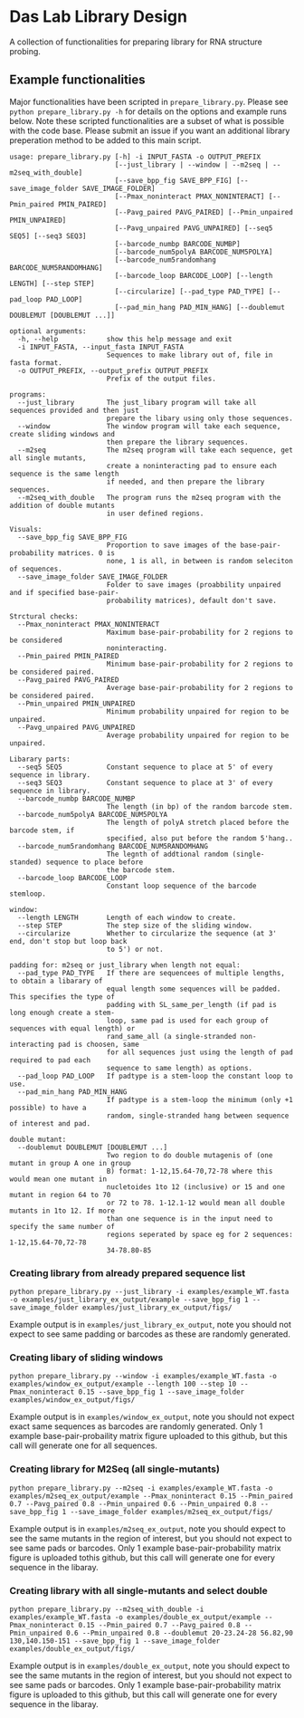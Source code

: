 # Das Lab Library Design

A collection of functionalities for preparing library for RNA structure probing.

## Example functionalities

Major functionalities have been scripted in `prepare_library.py`. Please see `python prepare_library.py -h` for details on the options and example runs below. Note these scripted functionalities are a subset of what is possible with the code base. Please submit an issue if you want an additional library preperation method to be added to this main script.

```
usage: prepare_library.py [-h] -i INPUT_FASTA -o OUTPUT_PREFIX
                          [--just_library | --window | --m2seq | --m2seq_with_double]
                          [--save_bpp_fig SAVE_BPP_FIG] [--save_image_folder SAVE_IMAGE_FOLDER]
                          [--Pmax_noninteract PMAX_NONINTERACT] [--Pmin_paired PMIN_PAIRED]
                          [--Pavg_paired PAVG_PAIRED] [--Pmin_unpaired PMIN_UNPAIRED]
                          [--Pavg_unpaired PAVG_UNPAIRED] [--seq5 SEQ5] [--seq3 SEQ3]
                          [--barcode_numbp BARCODE_NUMBP]
                          [--barcode_num5polyA BARCODE_NUM5POLYA]
                          [--barcode_num5randomhang BARCODE_NUM5RANDOMHANG]
                          [--barcode_loop BARCODE_LOOP] [--length LENGTH] [--step STEP]
                          [--circularize] [--pad_type PAD_TYPE] [--pad_loop PAD_LOOP]
                          [--pad_min_hang PAD_MIN_HANG] [--doublemut DOUBLEMUT [DOUBLEMUT ...]]

optional arguments:
  -h, --help            show this help message and exit
  -i INPUT_FASTA, --input_fasta INPUT_FASTA
                        Sequences to make library out of, file in fasta format.
  -o OUTPUT_PREFIX, --output_prefix OUTPUT_PREFIX
                        Prefix of the output files.

programs:
  --just_library        The just_libary program will take all sequences provided and then just
                        prepare the libary using only those sequences.
  --window              The window program will take each sequence, create sliding windows and
                        then prepare the library sequences.
  --m2seq               The m2seq program will take each sequence, get all single mutants,
                        create a noninteracting pad to ensure each sequence is the same length
                        if needed, and then prepare the library sequences.
  --m2seq_with_double   The program runs the m2seq program with the addition of double mutants
                        in user defined regions.

Visuals:
  --save_bpp_fig SAVE_BPP_FIG
                        Proportion to save images of the base-pair-probability matrices. 0 is
                        none, 1 is all, in between is random seleciton of sequences.
  --save_image_folder SAVE_IMAGE_FOLDER
                        Folder to save images (proabbility unpaired and if specified base-pair-
                        probability matrices), default don't save.

Strctural checks:
  --Pmax_noninteract PMAX_NONINTERACT
                        Maximum base-pair-probability for 2 regions to be considered
                        noninteracting.
  --Pmin_paired PMIN_PAIRED
                        Minimum base-pair-probability for 2 regions to be considered paired.
  --Pavg_paired PAVG_PAIRED
                        Average base-pair-probability for 2 regions to be considered paired.
  --Pmin_unpaired PMIN_UNPAIRED
                        Minimum probability unpaired for region to be unpaired.
  --Pavg_unpaired PAVG_UNPAIRED
                        Average probability unpaired for region to be unpaired.

Libarary parts:
  --seq5 SEQ5           Constant sequence to place at 5' of every sequence in library.
  --seq3 SEQ3           Constant sequence to place at 3' of every sequence in library.
  --barcode_numbp BARCODE_NUMBP
                        The length (in bp) of the random barcode stem.
  --barcode_num5polyA BARCODE_NUM5POLYA
                        The length of polyA stretch placed before the barcode stem, if
                        specified, also put before the random 5'hang..
  --barcode_num5randomhang BARCODE_NUM5RANDOMHANG
                        The legnth of addtional random (single-standed) sequence to place before
                        the barcode stem.
  --barcode_loop BARCODE_LOOP
                        Constant loop sequence of the barcode stemloop.

window:
  --length LENGTH       Length of each window to create.
  --step STEP           The step size of the sliding window.
  --circularize         Whether to circularize the sequence (at 3' end, don't stop but loop back
                        to 5') or not.

padding for: m2seq or just_library when length not equal:
  --pad_type PAD_TYPE   If there are sequencees of multiple lengths, to obtain a libarary of
                        equal length some sequences will be padded. This specifies the type of
                        padding with SL_same_per_length (if pad is long enough create a stem-
                        loop, same pad is used for each group of sequences with equal length) or
                        rand_same_all (a single-stranded non-interacting pad is choosen, same
                        for all sequences just using the length of pad required to pad each
                        sequence to same length) as options.
  --pad_loop PAD_LOOP   If padtype is a stem-loop the constant loop to use.
  --pad_min_hang PAD_MIN_HANG
                        If padtype is a stem-loop the minimum (only +1 possible) to have a
                        random, single-stranded hang between sequence of interest and pad.

double mutant:
  --doublemut DOUBLEMUT [DOUBLEMUT ...]
                        Two region to do double mutagenis of (one mutant in group A one in group
                        B) format: 1-12,15.64-70,72-78 where this would mean one mutant in
                        nucletoides 1to 12 (inclusive) or 15 and one mutant in region 64 to 70
                        or 72 to 78. 1-12.1-12 would mean all double mutants in 1to 12. If more
                        than one sequence is in the input need to specify the same number of
                        regions seperated by space eg for 2 sequences: 1-12,15.64-70,72-78
                        34-78.80-85

```

### Creating library from already prepared sequence list

```
python prepare_library.py --just_library -i examples/example_WT.fasta -o examples/just_library_ex_output/example --save_bpp_fig 1 --save_image_folder examples/just_library_ex_output/figs/
```

Example output is in `examples/just_library_ex_output`, note you should not expect to see same padding or barcodes as these are randomly generated. 

### Creating libary of sliding windows

```
python prepare_library.py --window -i examples/example_WT.fasta -o examples/window_ex_output/example --length 100 --step 10 --Pmax_noninteract 0.15 --save_bpp_fig 1 --save_image_folder examples/window_ex_output/figs/
```

Example output is in `examples/window_ex_output`, note you should not expect exact same sequences as barcodes are randomly generated. Only 1 example base-pair-probaility matrix figure uploaded to this github, but this call will generate one for all sequences.

### Creating library for M2Seq (all single-mutants)

```
python prepare_library.py --m2seq -i examples/example_WT.fasta -o examples/m2seq_ex_output/example --Pmax_noninteract 0.15 --Pmin_paired 0.7 --Pavg_paired 0.8 --Pmin_unpaired 0.6 --Pmin_unpaired 0.8 --save_bpp_fig 1 --save_image_folder examples/m2seq_ex_output/figs/
```

Example output is in `examples/m2seq_ex_output`, note you should expect to see the same mutants in the region of interest, but you should not expect to see same pads or barcodes. Only 1 example base-pair-probability matrix figure is uploaded tothis github, but this call will generate one for every sequence in the libaray.

### Creating library with all single-mutants and select double

```
python prepare_library.py --m2seq_with_double -i examples/example_WT.fasta -o examples/double_ex_output/example --Pmax_noninteract 0.15 --Pmin_paired 0.7 --Pavg_paired 0.8 --Pmin_unpaired 0.6 --Pmin_unpaired 0.8 --doublemut 20-23.24-28 56.82,90 130,140.150-151 --save_bpp_fig 1 --save_image_folder examples/double_ex_output/figs/
```

Example output is in `examples/double_ex_output`, note you should expect to see the same mutants in the region of interest, but you should not expect to see same pads or barcodes. Only 1 example base-pair-probability matrix figure is uploaded to this github, but this call will generate one for every sequence in the libaray.
